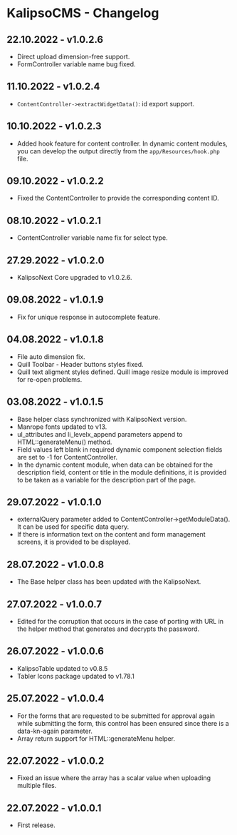 # KalipsoCMS - Changelog

## 22.10.2022 - **v1.0.2.6**
- Direct upload dimension-free support.
- FormController variable name bug fixed.

## 11.10.2022 - **v1.0.2.4**
- `ContentController->extractWidgetData()`: id export support.

## 10.10.2022 - **v1.0.2.3**
- Added hook feature for content controller. In dynamic content modules, you can develop the output directly from the `app/Resources/hook.php` file.

## 09.10.2022 - **v1.0.2.2**
- Fixed the ContentController to provide the corresponding content ID.

## 08.10.2022 - **v1.0.2.1**
- ContentController variable name fix for select type.

## 27.29.2022 - **v1.0.2.0**
- KalipsoNext Core upgraded to v1.0.2.6.

## 09.08.2022 - **v1.0.1.9**
- Fix for unique response in autocomplete feature.

## 04.08.2022 - **v1.0.1.8**
- File auto dimension fix.
- Quill Toolbar - Header buttons styles fixed.
- Quill text aligment styles defined. Quill image resize module is improved for re-open problems.

## 03.08.2022 - **v1.0.1.5**
- Base helper class synchronized with KalipsoNext version.
- Manrope fonts updated to v13.
- ul_attributes and li_levelx_append parameters append to HTML::generateMenu() method.
- Field values left blank in required dynamic component selection fields are set to -1 for ContentController.
- In the dynamic content module, when data can be obtained for the description field, content or title in the module definitions, it is provided to be taken as a variable for the description part of the page.

## 29.07.2022 - **v1.0.1.0**
- externalQuery parameter added to ContentController->getModuleData(). It can be used for specific data query.
- If there is information text on the content and form management screens, it is provided to be displayed.

## 28.07.2022 - **v1.0.0.8**
- The Base helper class has been updated with the KalipsoNext.

## 27.07.2022 - **v1.0.0.7**
- Edited for the corruption that occurs in the case of porting with URL in the helper method that generates and decrypts the password.

## 26.07.2022 - **v1.0.0.6**
- KalipsoTable updated to v0.8.5
- Tabler Icons package updated to v1.78.1

## 25.07.2022 - **v1.0.0.4**
- For the forms that are requested to be submitted for approval again while submitting the form, this control has been ensured since there is a data-kn-again parameter.
- Array return support for HTML::generateMenu helper.

## 22.07.2022 - **v1.0.0.2**
- Fixed an issue where the array has a scalar value when uploading multiple files.

## 22.07.2022 - **v1.0.0.1**
- First release.